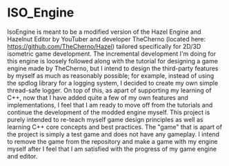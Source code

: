 # ISO_Engine
IsoEngine is meant to be a modified version of the Hazel Engine and Hazelnut Editor by YouTuber and developer TheCherno (located here: https://github.com/TheCherno/Hazel) tailored specifically for 2D/3D isometric game development. 
The incremental development I'm doing for this engine is loosely followed along with the tutorial for designing a game engine made by TheCherno, but I intend to design the third-party features by myself as much as reasonably possible; for example, instead of using the spdlog library for a logging system, I decided to create my own simple thread-safe logger. On top of this, as apart of supporting my learning of C++, now that I have added quite a few of my own features and implementations, I feel that I am ready to move off from the tutorials and continue the development of the modded engine myself.
This project is purely intended to re-teach myself game design principles as well as learning C++ core concepts and best practices. The "game" that is apart of the project is simply a test game and does not have any gameplay. I intend to remove the game from the repository and make a game with my engine myself after I feel that I am satisfied with the progress of my game engine and editor. 

